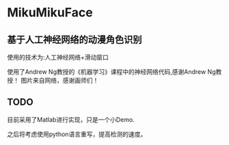# MikuMikuFace
## 基于人工神经网络的动漫角色识别
使用的技术为:人工神经网络+滑动窗口

使用了Andrew Ng教授的《机器学习》课程中的神经网络代码,感谢Andrew Ng教授！
图片来自网络，感谢画师们！

## TODO
目前采用了Matlab进行实现，只是一个小Demo.

之后将考虑使用python语言重写，提高检测的速度。
